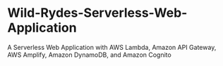 # Wild-Rydes-Serverless-Web-Application
A Serverless Web Application with AWS Lambda, Amazon API Gateway, AWS Amplify, Amazon DynamoDB, and Amazon Cognito

